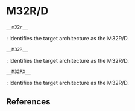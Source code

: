 # M32R/D

`__m32r__`

: Identifies the target architecture as the M32R/D.

`__M32R__`

: Identifies the target architecture as the M32R/D.

`__M32RX__`

: Identifies the target architecture as the M32R/D.

## References

<!---
<gcc/config/mr32r/mr32r.h> (3.1.0)

#define CPP_CPU_SPEC "%{m32rx:-D__M32RX__} %{m32r:-U__M32RX__}"
////

////
<gcc/config/mr32r/mr32r.h> (14.2.0)

#define TARGET_CPU_CPP_BUILTINS()		\
  do						\
    {						\
      builtin_define ("__M32R__");		\
      builtin_define ("__m32r__");		\
      builtin_assert ("cpu=m32r");		\
      builtin_assert ("machine=m32r");		\
      builtin_define (TARGET_BIG_ENDIAN		\
                      ? "__BIG_ENDIAN__" : "__LITTLE_ENDIAN__"); \
    }						\
  while (0)
--->